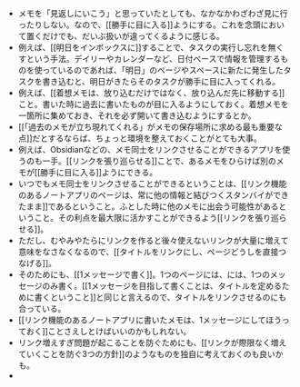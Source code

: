 - メモを「見返しにいこう」と思っていたとしても、なかなかわざわざ見に行ったりしない。なので、[[勝手に目に入る]]ようにする。これを念頭において置くだけでも、だいぶ扱いが違ってくるように感じる。
- 例えば、[[明日をインボックスに]]することで、タスクの実行し忘れを無くすという手法。デイリーやカレンダーなど、日付ベースで情報を管理するものを使っているのであれば、「明日」のページやスペースに新たに発生したタスクを書き込むと、明日がきたらそのタスクが勝手に目に入ってくれる。
- 例えば、[[着想メモは、放り込むだけではなく、放り込んだ先に移動する]]こと。書いた時に過去に書いたものが目に入るようにしておく。着想メモを一箇所に集めておき、それを必ず開いて書き込むようにするとか。
- [[「過去のメモが立ち現れてくれる」がメモの保存場所に求める最も重要な点]]だとするならば、ちょっと環境を整えておくことがとても大事。
- 例えば、Obsidianなどの、メモ同士をリンクさせることができるアプリを使うのも一手。[[リンクを張り巡らせる]]ことで、あるメモをひらけば別のメモが[[勝手に目に入る]]ようにできる。
- いつでもメモ同士をリンクさせることができるということは、[[リンク機能のあるノートアプリのページは、常に他の情報と結びつくスタンバイができたまま]]であるということ。ふとした時に他のメモに出会う可能性があるということ。その利点を最大限に活かすことができるよう[[リンクを張り巡らせる]]。
- ただし、むやみやたらにリンクを作ると後々使えないリンクが大量に増えて意味をなさなくなるので、[[タイトルをリンクにし、ページどうしを直接つなげる]]。
- そのためにも、[[1メッセージで書く]]。1つのページには、には、1つのメッセージのみ書く。[[1メッセージを目指して書くことは、タイトルを定めるために書くということ]]と同じと言えるので、タイトルをリンクさせるのにも合っている。
- [[リンク機能のあるノートアプリに書いたメモは、1メッセージにしてほうっておく]]ことさえしとけばいいのかもしれない。
- リンク増えすぎ問題が起こることを防ぐためにも、[[リンクが際限なく増えていくことを防ぐ3つの方針]]のようなものを独自に考えておくのも良いかも。
- 